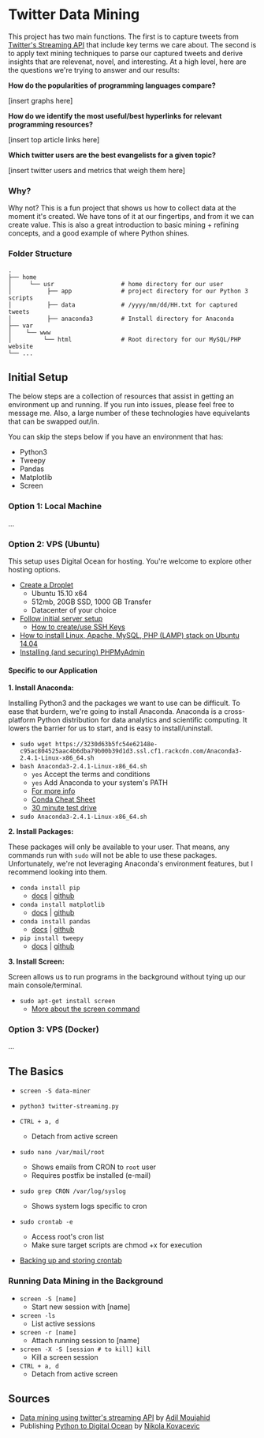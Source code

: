 # Twitter Data Mining

This project has two main functions. The first is to capture tweets from [Twitter's Streaming API](https://dev.twitter.com/streaming/overview) that include key terms we care about. The second is to apply text mining techniques to parse our captured tweets and derive insights that are relevenat, novel, and interesting. At a high level, here are the questions we're trying to answer and our results:

**How do the popularities of programming languages compare?**

[insert graphs here]

**How do we identify the most useful/best hyperlinks for relevant programming resources?**

[insert top article links here]

**Which twitter users are the best evangelists for a given topic?**

[insert twitter users and metrics that weigh them here]


### Why?

Why not? This is a fun project that shows us how to collect data at the moment it's created. We have tons of it at our fingertips, and from it we can create value. This is also a great introduction to basic mining + refining concepts, and a good example of where Python shines.


### Folder Structure

    .
    ├── home
    │     └── usr      				# home directory for our user
	│		   ├── app            	# project directory for our Python 3 scripts
	│		   ├── data          	# /yyyy/mm/dd/HH.txt for captured tweets
	│		   ├── anaconda3		# Install directory for Anaconda
    ├── var
    │	 └── www
    │   	  └── html         		# Root directory for our MySQL/PHP website
    └── ...



## Initial Setup

The below steps are a collection of resources that assist in getting an environment up and running. If you run into issues, please feel free to message me. Also, a large number of these technologies have equivelants that can be swapped out/in.

You can skip the steps below if you have an environment that has:

- Python3
- Tweepy
- Pandas
- Matplotlib
- Screen


### Option 1: Local Machine

...


### Option 2: VPS (Ubuntu)

This setup uses Digital Ocean for hosting. You're welcome to explore other hosting options.

- [Create a Droplet](https://cloud.digitalocean.com/droplets/new)
	- Ubuntu 15.10 x64
	- 512mb, 20GB SSD, 1000 GB Transfer
	- Datacenter of your choice
- [Follow initial server setup](https://www.digitalocean.com/community/tutorials/initial-server-setup-with-ubuntu-14-04)
	- [How to create/use SSH Keys](https://www.digitalocean.com/community/tutorials/how-to-use-ssh-keys-with-putty-on-digitalocean-droplets-windows-users)
- [How to install Linux, Apache, MySQL, PHP (LAMP) stack on Ubuntu 14.04](https://www.digitalocean.com/community/tutorials/how-to-install-linux-apache-mysql-php-lamp-stack-on-ubuntu-14-04)
- [Installing (and securing) PHPMyAdmin](https://www.digitalocean.com/community/tutorials/how-to-install-and-secure-phpmyadmin-on-ubuntu-12-04)


#### Specific to our Application

**1. Install Anaconda:**

Installing Python3 and the packages we want to use can be difficult. To ease that burdern, we're going to install Anaconda. Anaconda is a cross-platform Python distribution for data analytics and scientific computing. It lowers the barrier for us to start, and is easy to install/uninstall.

- `sudo wget https://3230d63b5fc54e62148e-c95ac804525aac4b6dba79b00b39d1d3.ssl.cf1.rackcdn.com/Anaconda3-2.4.1-Linux-x86_64.sh`
- `bash Anaconda3-2.4.1-Linux-x86_64.sh`
	- `yes` Accept the terms and conditions
	- `yes` Add Anaconda to your system's PATH
	- [For more info](http://conda.pydata.org/docs/install/full.html)
	- [Conda Cheat Sheet](http://conda.pydata.org/docs/_downloads/conda-cheatsheet.pdf)
	- [30 minute test drive](http://conda.pydata.org/docs/test-drive.html)
- `sudo Anaconda3-2.4.1-Linux-x86_64.sh`

**2. Install Packages:**

These packages will only be available to your user. That means, any commands run with `sudo` will not be able to use these packages. Unfortunately, we're not leveraging Anaconda's environment features, but I recommend looking into them.

- `conda install pip`
	- [docs](https://pip.pypa.io/en/stable/) | [github](https://github.com/pypa/pip)
- `conda install matplotlib`
	- [docs](http://matplotlib.org/contents.html) | [github](https://github.com/matplotlib/matplotlib)
- `conda install pandas`
	- [docs](http://pandas.pydata.org/pandas-docs/stable/) | [github](https://github.com/pydata/pandas)
- `pip install tweepy`
	- [docs](http://tweepy.readthedocs.org/en/v3.5.0/getting_started.html) | [github](https://github.com/tweepy/tweepy)


**3. Install Screen:**

Screen allows us to run programs in the background without tying up our main console/terminal.

- `sudo apt-get install screen`
	- [More about the screen command](http://www.tecmint.com/screen-command-examples-to-manage-linux-terminals/)


### Option 3: VPS (Docker)

...


## The Basics

- `screen -S data-miner`
- `python3 twitter-streaming.py`
- `CTRL + a, d`
	- Detach from active screen

- `sudo nano /var/mail/root`
	- Shows emails from CRON to `root` user
	- Requires postfix be installed (e-mail)
- `sudo grep CRON /var/log/syslog`
	- Shows system logs specific to cron
- `sudo crontab -e`
	- Access root's cron list
	- Make sure target scripts are chmod +x for execution
- [Backing up and storing crontab](http://askubuntu.com/questions/216692/where-is-the-user-crontab-stored)


### Running Data Mining in the Background

- `screen -S [name]`
	- Start new session with [name]
- `screen -ls`
	- List active sessions
- `screen -r [name]`
	- Attach running session to [name]
- `screen -X -S [session # to kill] kill`
	- Kill a screen session
- `CTRL + a, d`
	- Detach from active screen

## Sources
- [Data mining using twitter's streaming API](http://adilmoujahid.com/posts/2014/07/twitter-analytics/) by [Adil Moujahid](https://twitter.com/AdilMouja)
- Publishing [Python to Digital Ocean](https://nikolak.com/deploying-python-code-to-vps/) by [Nikola Kovacevic](https://github.com/Nikola-K)